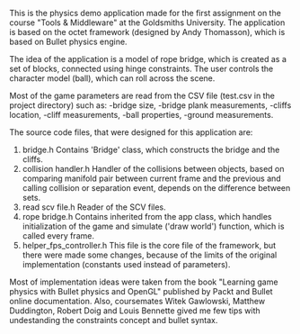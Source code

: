 This is the physics demo application made for the first assignment on the course "Tools & Middleware" at the Goldsmiths University. The application is based on the octet framework (designed by Andy Thomasson), which is based on Bullet physics engine.

The idea of the application is a model of rope bridge, which is created as a set of blocks, connected using hinge constraints. The user controls the character model (ball), which can roll across the scene.

Most of the game parameters are read from the CSV file (test.csv in the project directory) such as:
-bridge size,
-bridge plank measurements,
-cliffs location,
-cliff measurements,
-ball properties,
-ground measurements.

The source code files, that were designed for this application are:
1. bridge.h
 Contains 'Bridge' class, which constructs the bridge and the cliffs.
2. collision handler.h
 Handler of the collisions between objects, based on comparing manifold pair between current frame and the previous and calling collision or separation event, depends on the difference between sets.
3. read scv file.h
 Reader of the SCV files.
4. rope bridge.h
 Contains inherited from the app class, which handles initialization of the game and simulate ('draw world') function, which is called every frame. 
5. helper_fps_controller.h
 This file is the core file of the framework, but there were made some changes, because of the limits of the original implementation (constants used instead of parameters).
 
Most of implementation ideas were taken from the book "Learning game physics with Bullet physics and OpenGL" published by Packt and Bullet online documentation. Also, coursemates Witek Gawlowski, Matthew Duddington, Robert Doig and Louis Bennette gived me few tips with undestanding the constraints concept and bullet syntax.
